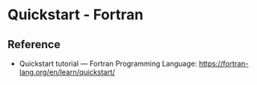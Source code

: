 # Quickstart - Fortran

## Reference

- Quickstart tutorial — Fortran Programming Language: https://fortran-lang.org/en/learn/quickstart/
